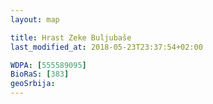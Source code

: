 ```yaml
---
layout: map

title: Hrast Zeke Buljubaše
last_modified_at: 2018-05-23T23:37:54+02:00

WDPA: [555589095]
BioRaS: [383]
geoSrbija:
---
```

